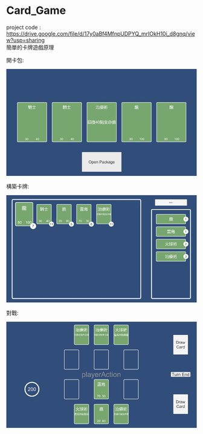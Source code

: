 # Card_Game
project code : https://drive.google.com/file/d/17y0aBf4MfnpUDPYQ_mrIOkH10i_d8gnq/view?usp=sharing  
簡單的卡牌遊戲原理

開卡包:

![image](https://github.com/ashyfox/Card_Game/blob/main/CardStore.jpg)

構築卡牌:

![image](https://github.com/ashyfox/Card_Game/blob/main/CardDeck.jpg)

對戰:

![image](https://github.com/ashyfox/Card_Game/blob/main/BattleScene.jpg)
